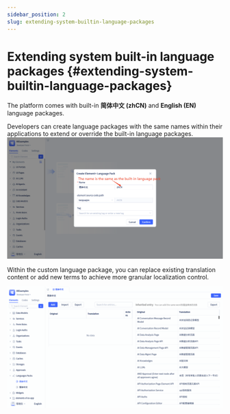 ```yaml
---
sidebar_position: 2
slug: extending-system-builtin-language-packages
---
```


# Extending system built-in language packages {#extending-system-builtin-language-packages}

The platform comes with built-in **简体中文 (zhCN)** and **English (EN)** language packages.

Developers can create language packages with the same names within their applications to extend or override the built-in language packages.
![overwrite-pack](./img/overwrite-pack.png)

Within the custom language package, you can replace existing translation content or add new terms to achieve more granular localization control.

![overwrite-terms](./img/overwrite-terms.gif)



